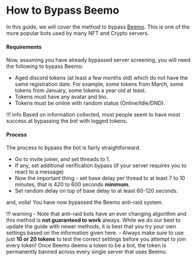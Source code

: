 # How to Bypass Beemo

In this guide, we will cover the method to bypass [Beemo](https://beemo.gg/). This is one of the more popular bots used by many NFT and Crypto servers.

#### Requirements

Now, assuming you have already bypassed server screening, you will need the following to bypass Beemo:

- Aged discord tokens (at least a few months old) which do not have the same registration date. For example, some tokens from March, some tokens from January, some tokens a year old at least.
- Tokens must have any avatar and bio.
- Tokens must be online with random status (Online/Idle/DND).

!!! info
    Based on information collected, most people seem to have most success at bypassing the bot with logged tokens.

#### Process

The process to bypass the bot is fairly straightforward.

- Go to invite joiner, and set threads to 1.
- If any, set additional verification bypass (if your server requires you to react to a message)
- Now the important thing - set base delay per thread to at least 7 to 10 minutes, that is 420 to 600 seconds **minimum.**
- Set random delay on top of base delay to at least 60-120 seconds.

and, voila! You have now bypassed the Beemo anti-raid system.

!!! warning 
    - Note that anti-raid bots have an ever changing algorithm and this method is **not guaranteed to work** always. While we do our best to update the guide with newer methods, it is best that you try your own settings based on the information given here.
    - Always make sure to use just **10 or 20 tokens** to test the correct settings before you attempt to join every token! Once Beemo deems a token to be a bot, the token is permanently banned across every single server that uses Beemo.

